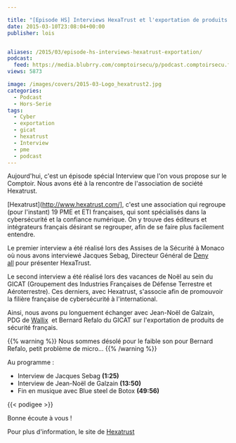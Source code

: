 ```yaml
---

title: "[Episode HS] Interviews HexaTrust et l'exportation de produits de cybersécurité"
date: 2015-03-10T23:08:04+00:00
publisher: lois


aliases: /2015/03/episode-hs-interviews-hexatrust-exportation/
podcast:
  feed: https://media.blubrry.com/comptoirsecu/p/podcast.comptoirsecu.fr/CSEC.HS05.2015-03-10.SUITE_INTERVIEW_ASSISES.mp3
views: 5873

image: /images/covers/2015-03-Logo_hexatrust2.jpg
categories:
  - Podcast
  - Hors-Serie
tags:
  - Cyber
  - exportation
  - gicat
  - hexatrust
  - Interview
  - pme
  - podcast
---
```



Aujourd'hui, c'est un épisode spécial Interview que l'on vous propose sur le Comptoir. Nous avons été à la rencontre de l'association de société Hexatrust.

[Hexatrust](http://www.hexatrust.com/], c'est une association qui regroupe (pour l'instant) 19 PME et ETI françaises, qui sont spécialisés dans la cybersécurité et la confiance numérique. On y trouve des éditeurs et intégrateurs français désirant se regrouper, afin de se faire plus facilement entendre.

Le premier interview a été réalisé lors des Assises de la Sécurité à Monaco où nous avons interviewé Jacques Sebag, Directeur Général de [Deny all](http://www.denyall.com/) pour présenter HexaTrust.

Le second interview a été réalisé lors des vacances de Noël au sein du GICAT (Groupement des Industries Françaises de Défense Terrestre et Aéroterrestre). Ces derniers, avec Hexatrust, s'associe afin de promouvoir la filière française de cybersécurité à l'international.

Ainsi, nous avons pu longuement échanger avec Jean-Noël de Galzain, PDG de [Wallix](http://www.wallix.com/fr/)  et Bernard Refalo du GICAT sur l'exportation de produits de sécurité français.

{{% warning %}}
Nous sommes désolé pour le faible son pour Bernard Refalo, petit problème de micro...
{{% /warning %}}

Au programme :

  * Interview de Jacques Sebag **(1:25)**
  * Interview de Jean-Noël de Galzain **(13:50)**
  * Fin en musique avec Blue steel de Botox **(49:56)**

{{< podigee >}}

Bonne écoute à vous !

Pour plus d'information, le site de [Hexatrust](http://www.hexatrust.com/)
